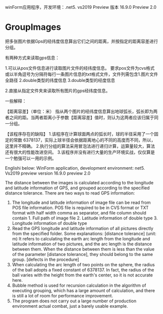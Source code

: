 winForm应用程序，开发环境：.net5. vs2019 Preview 版本 16.9.0 Preview 2.0
# GroupImages
把多张图片依据Gps的经纬度信息算出它们之间的距离，并按指定的距离容差进行分组。

有两种方式来读取gps信息：

1.可以从pos文件信息进行读取图片文件的经纬度信息。
要求pos文件为cvs格式或以半角逗号为分隔符每行一条图片信息的txt格式文件，文件列需包含1.图片文件全路径 2.double类型的纬度信息 3.double类型的经度信息

2.直接从指定文件夹来读取所有图片的gps经纬度信息。

一些解释：

【距离容差】（单位：米）
指从两个图片的经纬度信息算出地球弧长，弧长即为两者之间的距。当两者距离小于参数【距离容差】值时，则认为这两者应该归属于同一分组。

【该程序存在的缺陷】
1.该程序在计算球面两点的弧长时，球的半径采用了一个固定的常数 6378137，实际上球半径会依据距离地心的不同的高度而不同，所以，这里并不精确。
2.执行分组的算法采用冒泡法进行递归计算，运算量较大，算法还有很大的性能改进空间。
3.该程序并没有进行大量的生产环境实战，仅仅算是一个勉强可以一用的示例。



Englishi below:
WinForm application, development environment: net5. Vs2019 preview version 16.9.0 preview 2.0

The distance between the images is calculated according to the longitude and latitude information of GPS, and grouped according to the specified distance tolerance.
There are two ways to read GPS information:
1. The longitude and latitude information of image file can be read from POS file information.
POS file is required to be in CVS format or TXT format with half width comma as separator, and file column should contain 1. Full path of image file 2. Latitude information of double type 3. Longitude information of double type
2. Read the GPS longitude and latitude information of all pictures directly from the specified folder.
Some explanations:
[distance tolerance] (unit: m)
It refers to calculating the earth arc length from the longitude and latitude information of two pictures, and the arc length is the distance between them. When the distance between them is less than the value of the parameter [distance tolerance], they should belong to the same group.
[defects in the procedure]
1. When calculating the arc length of two points on the sphere, the radius of the ball adopts a fixed constant of 6378137. In fact, the radius of the ball varies with the height from the earth's center, so it is not accurate here.
2. Bubble method is used for recursion calculation in the algorithm of executing grouping, which has a large amount of calculation, and there is still a lot of room for performance improvement.
3. The program does not carry out a large number of production environment actual combat, just a barely usable example.
